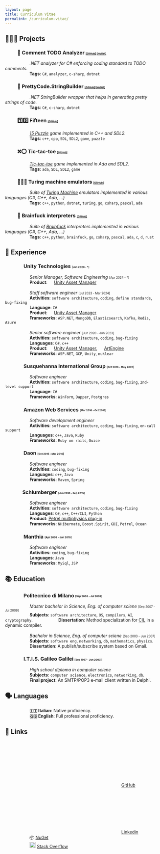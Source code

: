 ```yaml
---
layout: page
title: Curriculum Vitae
permalink: /curriculum-vitae/
---
```


## 👨🏻‍💻 Projects
### <span style="padding-left:40px">📝 Comment TODO Analyzer</span> <span style="font-size:.5em">[[GitHub]](https://github.com/sanelli/Todo.Analyzer) [[NuGet]](https://www.nuget.org/packages/Comment.Todo.Analyzer)</span>
<span style="padding-left:80px">*.NET analyzer for C# enforcing coding standard to TODO comments.*</span><br/>
<span style="padding-left:80px">**Tags**: `C#`, `analyzer`, `c-sharp`, `dotnet`</span>

### <span style="padding-left:40px">👷 PrettyCode.StringBuilder</span> <span style="font-size:.5em">[[GitHub]](https://github.com/sanelli/PrettyCode.StringBuilder) [[NuGet]](https://www.nuget.org/packages/PrettyCode.StringBuilder)</span>
<span style="padding-left:80px">*.NET StringBuilder wrapper that helps in generating pretty strings of code.*</span><br/>
<span style="padding-left:80px">**Tags**: `C#`, `c-sharp`, `dotnet`</span>

### <span style="padding-left:40px">1️⃣5️⃣ Fifteen</span> <span style="font-size:.5em">[[GitHub]](https://github.com/sanelli/fifteen)</span>
<span style="padding-left:80px">*[15 Puzzle](https://en.wikipedia.org/wiki/15_Puzzle) game implemented in C++ and SDL2.*</span><br/>
<span style="padding-left:80px">**Tags**: `c++`, `cpp`, `SDL`, `SDL2`, `game`, `puzzle`</span>

### <span style="padding-left:40px">❌⭕️ Tic-tac-toe</span> <span style="font-size:.5em">[[GitHub]](https://github.com/sanelli/tic-tac-toe)</span>
<span style="padding-left:80px">*[Tic-tac-toe](https://en.wikipedia.org/wiki/Tic-tac-toe) game implemented in Ada and SDL2.*</span><br/>
<span style="padding-left:80px">**Tags**: `ada`, `SDL`, `SDL2`, `game`</span>

### <span style="padding-left:40px">🧑🏻‍💻 Turing machine emulators</span> <span style="font-size:.5em">[[GitHub]](https://github.com/sanelli/turing)</span>
<span style="padding-left:80px">*Suite of [Turing Machine](https://en.wikipedia.org/wiki/Turing_machine) emulators implemented in various languages (C#, C++, Ada, ...)*</span><br/>
<span style="padding-left:80px">**Tags**: `c++`, `python`, `dotnet`, `turing`, `go`, `csharp`, `pascal`, `ada`</span>

### <span style="padding-left:40px">🧠 Brainfuck interpreters</span> <span style="font-size:.5em">[[GitHub]](https://github.com/sanelli/brainfuck)</span>
<span style="padding-left:80px">*Suite of [Brainfuck](https://en.wikipedia.org/wiki/Brainfuck) interpreters implemented in various languages (C#, C++, Ada, ...)*</span><br/>
<span style="padding-left:80px">**Tags**: `c++`, `python`, `brainfuck`, `go`, `csharp`, `pascal`, `ada`, `c`, `d`, `rust`</span>

## 💼 Experience
### <span style="padding-left:40px"><img style="width:1em" src="https://cdn.sanity.io/images/fuvbjjlp/production/36cbc8ae92c7711afb9ab1ec9f7174863f4d7c19-22x24.svg"/> Unity Technologies</span> <span style="font-size:0.5em">[Jun 2020 - *]</span>
<span style="padding-left:80px">*Senior Manager, Software Engineering*</span> <span style="font-size:0.7em">[Apr 2024 - *]</span><br/>
<span style="padding-left:80px">**Product**: <img style="width:1em" src="https://cdn.cloud.unity.com/dist/udash/app/assets/d813f41f423b810b00872d05b42e1cad.png"/> [Unity Asset Manager](https://unity.com/products/asset-manager)</span><br/><br/>
<span style="padding-left:80px">*Staff software engineer*</span> <span style="font-size:0.7em">[Jul 2023 - Mar 2024]</span><br/>
<span style="padding-left:80px">**Activities**: `software architecture`, `coding`, `define standards`, `bug-fixing`</span><br/>
<span style="padding-left:80px">**Language**: `C#`</span><br/>
<span style="padding-left:80px">**Product**: <img style="width:1em" src="https://cdn.cloud.unity.com/dist/udash/app/assets/d813f41f423b810b00872d05b42e1cad.png"/> [Unity Asset Manager](https://unity.com/products/asset-manager)</span><br/>
<span style="padding-left:80px">**Frameworks**: `ASP.NET`, `MongoDb`, `Elasticsearch`, `Kafka`, `Redis`, `Azure`</span><br/><br/>
<span style="padding-left:80px">*Senior software engineer*</span> <span style="font-size:0.7em">[Jun 2020 - Jun 2023]</span> <br/>
<span style="padding-left:80px">**Activities**: `software architecture`, `coding`, `bug-fixing`</span><br/>
<span style="padding-left:80px">**Languages**: `C#`, `c++`</span><br/>
<span style="padding-left:80px">**Product**: <img style="width:1em" src="https://cdn.cloud.unity.com/dist/udash/app/assets/d813f41f423b810b00872d05b42e1cad.png"/> [Unity Asset Manager](https://unity.com/products/asset-manager), <img style="width:1em" src="https://yt3.googleusercontent.com/Lg6oQVNLv_zlIn4jxhl0_xXmyAtaYJSQbsxZZ27MoTnvmV59gTPLp3eA73m5OmEw9KhikhUPLhQ=s176-c-k-c0x00ffffff-no-rj"/> [ArtEngine](https://unity.com/products/unity-artengine)</span><br/>
<span style="padding-left:80px">**Frameworks**: `ASP.NET`, `GCP`, `Unity`, `nuklear`</span>

### <span style="padding-left:40px"><img style="width:1em" src="https://yt3.googleusercontent.com/NAtgYwnczhZUtFopQG_ZcA70mAFVKEo-k1k34D8a3hfsuaW03hPFyuN83lcmvuYisseulaqNGQ=s900-c-k-c0x00ffffff-no-rj"/> Susquehanna International Group</span> <span style="font-size:0.5em">[Oct 2016 - May 2020]</span> 
<span style="padding-left:80px">*Software engineer*</span><br/>
<span style="padding-left:80px">**Activities**: `software architecture`, `coding`, `bug-fixing`, `2nd-level support`</span><br/>
<span style="padding-left:80px">**Language**: `C#`</span><br/>
<span style="padding-left:80px">**Frameworks**: `WinForm`, `Dapper`, `Postgres`</span>

### <span style="padding-left:40px"><img style="width:1em" src="https://upload.wikimedia.org/wikipedia/commons/thumb/9/93/Amazon_Web_Services_Logo.svg/2560px-Amazon_Web_Services_Logo.svg.png" /> Amazon Web Services</span> <span style="font-size:0.5em">[Mar 2016 - Oct 2016]</span> 
<span style="padding-left:80px">*Software development engineer*</span><br/>
<span style="padding-left:80px">**Activities**: `software architecture`, `coding`, `bug-fixing`, `on-call support`</span><br/>
<span style="padding-left:80px">**Languages**: `c++`, `Java`, `Ruby`</span><br/>
<span style="padding-left:80px">**Frameworks**: `Ruby on rails`, `Guice`</span>

### <span style="padding-left:40px"><img style="width:1em" src="https://play-lh.googleusercontent.com/Y1CkYfT4lhYaXHNUx-pHwTqBQOam4R68TJvw07gR97L_yqO6sfRQveaRTLlXu5m_eq_j=w240-h480-rw" /> Daon</span> <span style="font-size:0.5em">[Oct 2015 - Mar 2016]</span> 
<span style="padding-left:80px">*Software engineer*</span><br/>
<span style="padding-left:80px">**Activities**: `coding`, `bug-fixing`</span><br/>
<span style="padding-left:80px">**Languages**: `c++`, `Java`</span><br/>
<span style="padding-left:80px">**Frameworks**: `Maven`, `Spring`</span>

### <span style="padding-left:40px"><img style="width:1em" src="https://upload.wikimedia.org/wikipedia/commons/d/d6/SLB_Logo_2022.svg" />Schlumberger</span> <span style="font-size:0.5em">[Jun 2010 - Sep 2015]</span> 
<span style="padding-left:80px">*Software engineer*</span><br/>
<span style="padding-left:80px">**Activities**: `software architecture`, `coding`, `bug-fixing`</span><br/>
<span style="padding-left:80px">**Languages**: `C#`, `c++`, `C++/CLI`, `Python`</span><br/>
<span style="padding-left:80px">**Product**: [Petrel multiphysics plug-in](https://www.software.slb.com/products/petrel/petrel-geophysics/petrel-multiphysics-plug-in)</span><br/>
<span style="padding-left:80px">**Frameworks**: `NHibernate`, `Boost.Spirit`, `GDI`, `Petrel`, `Ocean`</span>

### <span style="padding-left:40px"><img style="width:1em" src="https://zenprospect-production.s3.amazonaws.com/uploads/pictures/65b895849b704b0001e5d0a4/picture"/> Manthia</span> <span style="font-size:0.5em">[Apr 2009 - Jun 2010]</span> 
<span style="padding-left:80px">*Software engineer*</span><br/>
<span style="padding-left:80px">**Activities**: `coding`, `bug-fixing`</span><br/>
<span style="padding-left:80px">**Languages**: `Java`</span><br/>
<span style="padding-left:80px">**Frameworks**: `MySql`, `JSP`</span>

## 📚 Education
### <span style="padding-left:40px"> <img style="width:1em" src="https://iconape.com/wp-content/png_logo_vector/politecnico-milano-logo.png"/> Politecnico di Milano</span> <span style="font-size:0.5em">[Sep 2003 - Jul 2009]</span> 
<span style="padding-left:80px">*Master bachelor in Science, Eng. of computer sciene*</span> <span style="font-size:0.7em">[Sep 2007 - Jul 2009]</span> <br/>
<span style="padding-left:80px">**Subjects**: `software architecture`, `OS`, `compilers`, `AI`, `cryptography`.</span>
<span style="padding-left:80px">**Dissertation**: Method specialization for [CIL](https://en.wikipedia.org/wiki/Common_Intermediate_Language) in a dynamic compiler.</span><br/><br/>
<span style="padding-left:80px">*Bachelor in Science, Eng. of computer sciene*</span> <span style="font-size:0.7em">[Sep 2003 - Jun 2007]</span> <br/>
<span style="padding-left:80px">**Subjects**: `software eng`, `networking`, `db`, `mathematics`, `physics`.</span><br/>
<span style="padding-left:80px">**Dissertation**: A publish/subscribe system based on Gmail.</span>

### <span style="padding-left:40px"> <img style="width:1em" src="https://www.galileicrema.edu.it/sites/default/files/logogalilei.png"/> I.T.I.S. Galileo Galilei</span> <span style="font-size:0.5em">[Sep 1997 - Jun 2003]</span> 
<span style="padding-left:80px">*High school diploma in computer sciene*</span><br/>
<span style="padding-left:80px">**Subjects**: `computer science`, `electronics`, `networking`, `db`.</span><br/>
<span style="padding-left:80px">**Final project**: An SMTP/POP3 e-mail client written in Delphi.</span>

## 🗣️ Languages
<span style="padding-left:80px">**🇮🇹 Italian**: Native proficiency.</span><br/>
<span style="padding-left:80px">**🇬🇧 English**: Full professional proficiency.</span><br/>

## 🔗 Links
<span style="padding-left:80px"><svg class="svg-icon"><use xlink:href="/assets/minima-social-icons.svg#github"></use></svg>[GitHub](https://github.com/sanelli)</span><br/>
<span style="padding-left:80px"><svg class="svg-icon"><use xlink:href="/assets/minima-social-icons.svg#linkedin"></use></svg>[Linkedin](http://linkedin.com/in/stefanoanelli/)</span><br/>
<span style="padding-left:80px">📦 [NuGet](https://www.nuget.org/profiles/sanelli)</span><br/>
<span style="padding-left:80px"><img src="https://cdn-icons-png.flaticon.com/512/2111/2111628.png" width=20 height=20 /> [Stack Overflow](https://stackoverflow.com/users/1468832/sanelli)</span><br/>
